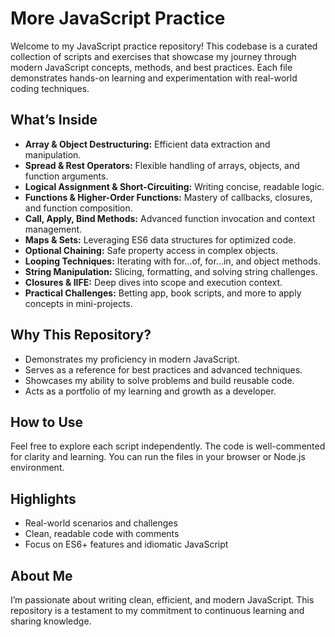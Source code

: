# More JavaScript Practice

Welcome to my JavaScript practice repository! This codebase is a curated collection of scripts and exercises that showcase my journey through modern JavaScript concepts, methods, and best practices. Each file demonstrates hands-on learning and experimentation with real-world coding techniques.

## What’s Inside

- **Array & Object Destructuring:** Efficient data extraction and manipulation.
- **Spread & Rest Operators:** Flexible handling of arrays, objects, and function arguments.
- **Logical Assignment & Short-Circuiting:** Writing concise, readable logic.
- **Functions & Higher-Order Functions:** Mastery of callbacks, closures, and function composition.
- **Call, Apply, Bind Methods:** Advanced function invocation and context management.
- **Maps & Sets:** Leveraging ES6 data structures for optimized code.
- **Optional Chaining:** Safe property access in complex objects.
- **Looping Techniques:** Iterating with for...of, for...in, and object methods.
- **String Manipulation:** Slicing, formatting, and solving string challenges.
- **Closures & IIFE:** Deep dives into scope and execution context.
- **Practical Challenges:** Betting app, book scripts, and more to apply concepts in mini-projects.

## Why This Repository?

- Demonstrates my proficiency in modern JavaScript.
- Serves as a reference for best practices and advanced techniques.
- Showcases my ability to solve problems and build reusable code.
- Acts as a portfolio of my learning and growth as a developer.

## How to Use

Feel free to explore each script independently. The code is well-commented for clarity and learning. You can run the files in your browser or Node.js environment.

## Highlights

- Real-world scenarios and challenges
- Clean, readable code with comments
- Focus on ES6+ features and idiomatic JavaScript

## About Me

I’m passionate about writing clean, efficient, and modern JavaScript. This repository is a testament to my commitment to continuous learning and sharing knowledge.
